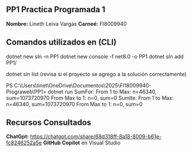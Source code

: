 ## PP1   Practica Programada 1 

**Nombre:** Lineth Leiva Vargas
**Carneé:** FI8009940

## Comandos utilizados en (CLI)
dotnet new sln -n PP1 
dotnet new console -f net8.0 -o PP1
dotnet sln add PP1/

dotnet sln list (revisa si el proyecto se agrego a la solución correctamente)

PS C:\Users\linet\OneDrive\Documentos\2025\FI18009940-Prograweb\PP1> dotnet run 
SumFor:
From 1 to Max: n=46340, sum=1073720970
From Max to 1: n=0, sum=0
SumIte:
From 1 to Max: n=46340, sum=1073720970
From Max to 1: n=0, sum=0

## Recursos Consultados 
**ChatGpt:** https://chatgpt.com/share/68d318ff-8a18-8009-b61e-fc8246252a5e
**GitHub Copilot** en Visual Studio 


